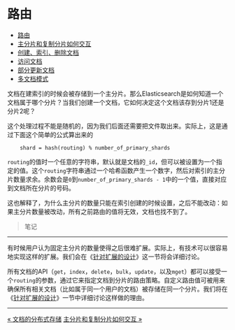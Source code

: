 路由
===

* [路由](routing-a-document-to-a-shard.md)
* [主分片和复制分片如何交互](how-primary-and-replica-shards-interact.md)
* [创建、索引、删除文档](creating-indexing-and-deleting-a-document.md)
* [访问文档](retrieving-a-document.md)
* [部分更新文档](partial-updates-to-a-document.md)
* [多文档模式](multidocument-patterns.md)

文档在建索引的时候会被存储到一个主分片。那么Elasticsearch是如何知道一个文档属于哪个分片？当我们创建一个文档，它如何决定这个文档该存到分片1还是分片2呢？

这个处理过程不能是随机的，因为我们后面还需要把文件取出来。实际上，这是通过下面这个简单的公式算出来的

```shell
    shard = hash(routing) % number_of_primary_shards
```

`routing`的值时一个任意的字符串，默认就是文档的`_id`，但可以被设置为一个指定的值。这个`routing`字符串通过一个哈希函数产生一个数字，然后对索引的主分片数量求余。余数会是`0`到`number_of_primary_shards - 1`中的一个值，直接对应到文档所在分片的号码。

这也解释了，为什么主分片的数量只能在索引创建的时候设置，之后不能改动：如果主分片数量被改动，所有之前路由的值将无效，文档也找不到了。

> 笔记
--------
有时候用户认为固定主分片的数量使得之后很难扩展。实际上，有技术可以很容易地实现这样的扩展。我们会在《[针对扩展的设计](designing-for-scall.md)》这一节将会详细讨论。


所有文档的API（`get`，`index`，`delete`，`bulk`，`update`，以及`mget`）都可以接受一个`routing`的参数，通过它来指定文档到分片的路由策略。自定义路由值可被用来确保所有相关文档（比如属于同一个用户的文档）被存储在同一个分片。我们将在《[针对扩展的设计](designing-for-scall.md)》一节中详细讨论这样做的理由。

----------------------------
[« 文档的分布式存储](distributed-document-store)     [主分片和复制分片如何交互 »](how-primary-and-replica-shards-interact.md)
